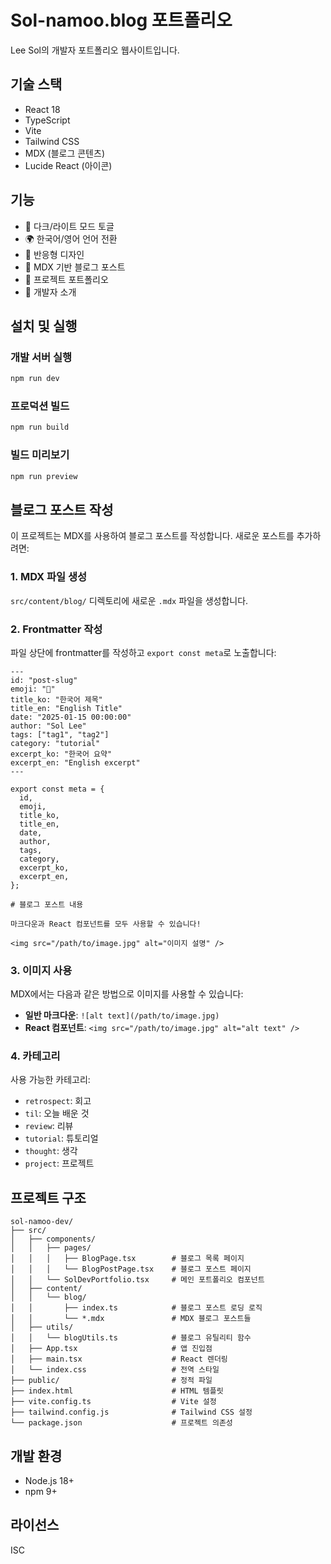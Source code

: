 # Sol-namoo.blog 포트폴리오

Lee Sol의 개발자 포트폴리오 웹사이트입니다.

## 기술 스택

- React 18
- TypeScript
- Vite
- Tailwind CSS
- MDX (블로그 콘텐츠)
- Lucide React (아이콘)

## 기능

- 🌙 다크/라이트 모드 토글
- 🌍 한국어/영어 언어 전환
- 📱 반응형 디자인
- 📝 MDX 기반 블로그 포스트
- 💼 프로젝트 포트폴리오
- 👤 개발자 소개

## 설치 및 실행

### 개발 서버 실행

```bash
npm run dev
```

### 프로덕션 빌드

```bash
npm run build
```

### 빌드 미리보기

```bash
npm run preview
```

## 블로그 포스트 작성

이 프로젝트는 MDX를 사용하여 블로그 포스트를 작성합니다. 새로운 포스트를 추가하려면:

### 1. MDX 파일 생성

`src/content/blog/` 디렉토리에 새로운 `.mdx` 파일을 생성합니다.

### 2. Frontmatter 작성

파일 상단에 frontmatter를 작성하고 `export const meta`로 노출합니다:

```mdx
---
id: "post-slug"
emoji: "📝"
title_ko: "한국어 제목"
title_en: "English Title"
date: "2025-01-15 00:00:00"
author: "Sol Lee"
tags: ["tag1", "tag2"]
category: "tutorial"
excerpt_ko: "한국어 요약"
excerpt_en: "English excerpt"
---

export const meta = {
  id,
  emoji,
  title_ko,
  title_en,
  date,
  author,
  tags,
  category,
  excerpt_ko,
  excerpt_en,
};

# 블로그 포스트 내용

마크다운과 React 컴포넌트를 모두 사용할 수 있습니다!

<img src="/path/to/image.jpg" alt="이미지 설명" />
```

### 3. 이미지 사용

MDX에서는 다음과 같은 방법으로 이미지를 사용할 수 있습니다:

- **일반 마크다운**: `![alt text](/path/to/image.jpg)`
- **React 컴포넌트**: `<img src="/path/to/image.jpg" alt="alt text" />`

### 4. 카테고리

사용 가능한 카테고리:

- `retrospect`: 회고
- `til`: 오늘 배운 것
- `review`: 리뷰
- `tutorial`: 튜토리얼
- `thought`: 생각
- `project`: 프로젝트

## 프로젝트 구조

```
sol-namoo-dev/
├── src/
│   ├── components/
│   │   ├── pages/
│   │   │   ├── BlogPage.tsx        # 블로그 목록 페이지
│   │   │   └── BlogPostPage.tsx    # 블로그 포스트 페이지
│   │   └── SolDevPortfolio.tsx     # 메인 포트폴리오 컴포넌트
│   ├── content/
│   │   └── blog/
│   │       ├── index.ts            # 블로그 포스트 로딩 로직
│   │       └── *.mdx               # MDX 블로그 포스트들
│   ├── utils/
│   │   └── blogUtils.ts            # 블로그 유틸리티 함수
│   ├── App.tsx                     # 앱 진입점
│   ├── main.tsx                    # React 렌더링
│   └── index.css                   # 전역 스타일
├── public/                         # 정적 파일
├── index.html                      # HTML 템플릿
├── vite.config.ts                  # Vite 설정
├── tailwind.config.js              # Tailwind CSS 설정
└── package.json                    # 프로젝트 의존성
```

## 개발 환경

- Node.js 18+
- npm 9+

## 라이선스

ISC
